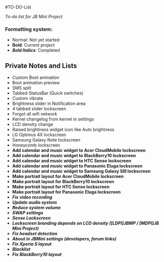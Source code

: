 #TO-DO-List

_To-do list for JB Mini Project_

### Formatting system:

 * Normal: Not yet started
 * __Bold__: Current project
 * ___Bold Italics___: Completed

## Private Notes and Lists

 * Custom Boot animation
 * Boot animation preview
 * SMS split
 * Tabbed StatusBar (Quick switches)
 * Custom vibrate
 * Brightness slider in Notification area
 * 4 tabbed slider lockscreen
 * Forgot all wifi network
 * Kernel changelog from kernel in settings
 * LCD density change
 * Raised brightness widget icon like Auto brightness
 * LG Optimus 4X lockscreen
 * Samsung Galaxy Note lockscreen
 * Honeycomb lockscreen
 * __Add calendar and music widget to Acer CloudMobile lockscreen__
 * __Add calendar and music widget to BlackBerry10 lockscreen__
 * __Add calendar and music widget to HTC Sense lockscreen__
 * __Add calendar and music widget to Panasonic Eluga lockscreen__
 * __Add calendar and music widget to Samsung Galaxy SIII lockscreen__
 * __Make portrait layout for Acer CloudMobile lockscreen__
 * __Make portrait layout for BlackBerry10 lockscreen__
 * __Make portrait layout for HTC Sense lockscreen__
 * __Make portrait layout for Panasonic Eluga lockscreen__
 * ___Fix video recording___
 * ___Update audio system___
 * ___Reduce system volume___
 * ___SWAP settings___
 * ___Sense Lockscreen___
 * ___Lockscreen branding depends on LCD density ([LDPI]JBMP / [MDPI]JB Mini Project)___
 * ___Fix headset detection___
 * ___About in JBMini settings (developers, forum links)___
 * ___Fix Xperia S layout___
 * ___Blacklist___
 * ___Fix BlackBerry10 layout___
